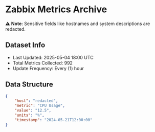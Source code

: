 # Zabbix Metrics Archive

⚠️ **Note**: Sensitive fields like hostnames and system descriptions are redacted.

## Dataset Info
- Last Updated: 2025-05-04 18:00 UTC
- Total Metrics Collected: 992
- Update Frequency: Every (1) hour

## Data Structure
```json
{
    "host": "redacted",
    "metric": "CPU Usage",
    "value": "12.5",
    "units": "%",
    "timestamp": "2024-05-21T12:00:00"
}
```
